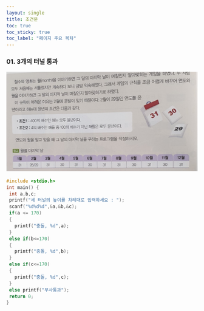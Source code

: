 ```yaml
---
layout: single
title: 조건문
toc: true
toc_sticky: true
toc_label: "페이지 주요 목차"
---
```


### 01. 3개의 터널 통과

![im1](/assets/images/im1.jpg)
~~~c
#include <stdio.h>
int main() {
 int a,b,c;
 printf("세 터널의 높이를 차례대로 입력하세요 : ");
 scanf("%d%d%d",&a,&b,&c);
 if(a <= 170)
 {
   printf("충돌, %d",a);
 }
 else if(b<=170)
 {
   printf("충돌, %d",b);
 }
 else if(c<=170)
 {
   printf("충돌, %d",c);
 }
 else printf("무사통과");
 return 0;
}
~~~


